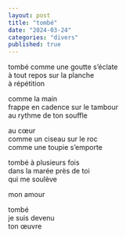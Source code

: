```yaml
---
layout: post
title: "tombé"
date: "2024-03-24"
categories: "divers"
published: true
---
```


tombé
comme une goutte s’éclate  
à tout repos sur la planche  
à répétition  

comme la main  
frappe en cadence sur le tambour  
au rythme de ton souffle  

au cœur  
comme un ciseau sur le roc  
comme une toupie s’emporte  

tombé à plusieurs fois  
dans la marée près de toi  
qui me soulève  

mon amour  

tombé  
je suis devenu  
ton œuvre  
